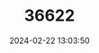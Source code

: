 ---
title: "36622"
category: "Aglaia vitiensis"
draft: false
date: 2024-02-22 13:03:50
languages:
  Fijian: ["Kautoa Draulailai"]
  English: ["Lindiyango"]
---